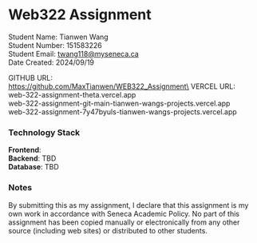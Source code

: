 # Web322 Assignment

Student Name: Tianwen Wang\
Student Number: 151583226\
Student Email: twang118@myseneca.ca\
Date Created: 2024/09/19

GITHUB URL:\
https://github.com/MaxTianwen/WEB322_Assignment\
VERCEL URL:\
web-322-assignment-theta.vercel.app\
web-322-assignment-git-main-tianwen-wangs-projects.vercel.app\
web-322-assignment-7y47byuls-tianwen-wangs-projects.vercel.app

### Technology Stack

**Frontend**:  
**Backend**: TBD  
**Database**: TBD

### Notes

By submitting this as my assignment, I declare that this assignment is my own work in accordance with Seneca Academic Policy. No part of this assignment has been copied manually or electronically from any other source (including web sites) or distributed to other students.
